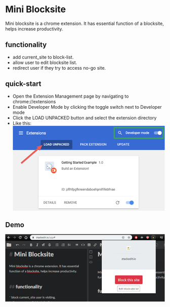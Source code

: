 
# Mini Blocksite 
Mini blocksite is a chrome extension. It has essential function of a blocksite, helps increase productivity.


## functionality
* add current_site to block-list.
* allow user to edit blocksite list.
* redirect user if they try to access no-go site.

## quick-start
* Open the Extension Management page by navigating to chrome://extensions
* Enable Developer Mode by clicking the toggle switch next to Developer mode
* Click the LOAD UNPACKED button and select the extension directory
* Like this:
  ![chrome-extension page](img/load_extension.png "from chrome tutorial page")

## Demo
![demo](img/demo.PNG "just an example")

